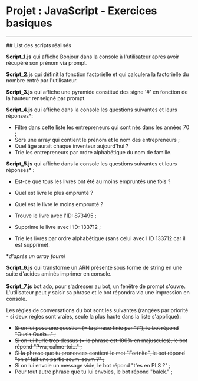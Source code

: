 # Projet : JavaScript - Exercices basiques
<hr>
## List des scripts réalisés


**Script_1.js** qui affiche Bonjour dans la console à l'utilisateur après avoir récupéré son prénom via prompt.

**Script_2.js** qui définit la fonction factorielle et qui calculera la factorielle du nombre entré par l'utilisateur. 

**Script_3.js** qui affiche une pyramide constitué des signe '#' en fonction de la hauteur renseigné par prompt.

**Script_4.js** qui affiche dans la console les questions suivantes et leurs réponses*:
    

 - Filtre dans cette liste les entrepreneurs qui sont nés dans les
   années 70 ;
 - Sors une array qui contient le prénom et le nom des entrepreneurs ;
 - Quel âge aurait chaque inventeur aujourd'hui ?
 - Trie les entrepreneurs par ordre alphabétique du nom de famille.

**Script_5.js** qui affiche dans la console les questions suivantes et leurs réponses* :

 - Est-ce que tous les livres ont été au moins empruntés une fois ?

 - Quel est livre le plus emprunté ?

 - Quel est le livre le moins emprunté ?

 - Trouve le livre avec l'ID: 873495 ;

 - Supprime le livre avec l'ID: 133712 ;

 - Trie les livres par ordre alphabétique (sans celui avec l'ID 133712
   car il est supprimé).

**d'après un array fourni*

**Script_6.js** qui transforme un ARN présenté sous forme de string en une suite d'acides aminés imprimer en console.<br>
<br>
**Script_7.js** bot ado, pour s'adresser au bot, un fenêtre de prompt s'ouvre. L'utilisateur peut y saisir sa phrase et le bot répondra via une impression en console.

Les règles de conversations du bot sont les suivantes (rangées par priorité - si deux règles sont vraies, seule la plus haute dans la liste s'applique) :

 - ~~Si on lui pose une question (= la phrase finie par "?"), le bot
   répond "Ouais Ouais..." ;~~
 - ~~Si on lui hurle trop dessus (= la phrase est 100% en majuscules), le
   bot répond "Pwa, calme-toi..." ;~~
 - ~~Si la phrase que tu prononces contient le mot "Fortnite", le bot
   répond "on s' fait une partie soum-soum ?" ;~~
 - Si on lui envoie un message vide, le bot répond "t'es en PLS ?" ;
 - Pour tout autre phrase que tu lui envoies, le bot répond "balek." ;

